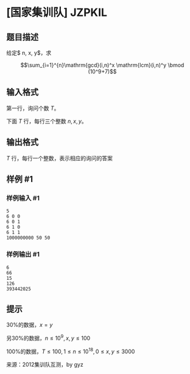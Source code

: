 # [国家集训队] JZPKIL

## 题目描述

给定$ n, x, y$，求

$$\sum_{i=1}^{n}\mathrm{gcd}(i,n)^x \mathrm{lcm}(i,n)^y \bmod (10^9+7)$$



## 输入格式

第一行，询问个数 $T$。

下面 $T$ 行，每行三个整数 $n, x, y$。

## 输出格式

$T$ 行，每行一个整数，表示相应的询问的答案

## 样例 #1

### 样例输入 #1
```
5
6 0 0
6 0 1
6 1 0
6 1 1
1000000000 50 50
```

### 样例输出 #1

```
6
66
15
126
393442025
```

## 提示

30%的数据，$x=y$

另30%的数据，$n \le 10^9, x, y \le 100$

100%的数据，$T \le 100, 1 \le n \le 10^{18}, 0 \le x, y \le 3000$

来源：2012集训队互测，by gyz
